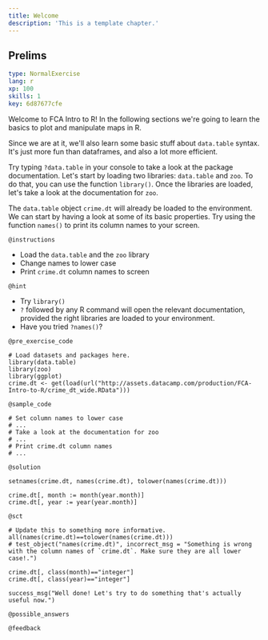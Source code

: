 ```yaml
---
title: Welcome
description: 'This is a template chapter.'
---
```


## Prelims

```yaml
type: NormalExercise 
lang: r
xp: 100 
skills: 1
key: 6d87677cfe   
```


Welcome to FCA Intro to R! In the following sections we're going to learn the basics to plot and manipulate maps in R. 

Since we are at it, we'll also learn some basic stuff about `data.table` syntax. It's just more fun than dataframes, and also a lot more efficient.

Try typing `?data.table` in your console to take a look at the package documentation.
Let's start by loading two libraries: `data.table` and `zoo`. To do that, you can use the function `library()`. Once the libraries are loaded, let's take a look at the documentation for `zoo`.

The `data.table` object `crime.dt` will already be loaded to the environment. We can start by having a look at some of its basic properties. Try using the function `names()` to print its column names to your screen.


`@instructions`
- Load the `data.table` and the `zoo` library
- Change names to lower case
- Print `crime.dt` column names to screen

`@hint`
- Try `library()`
- `?` followed by any R command will open the relevant documentation, provided the right libraries are loaded to your environment.
- Have you tried `?names()`?

`@pre_exercise_code`

```{r}
# Load datasets and packages here.
library(data.table)
library(zoo)
library(ggplot)
crime.dt <- get(load(url("http://assets.datacamp.com/production/FCA-Intro-to-R/crime_dt_wide.RData")))
```


`@sample_code`

```{r}
# Set column names to lower case
# ...
# Take a look at the documentation for zoo
# ...
# Print crime.dt column names
# ...
```


`@solution`

```{r}
setnames(crime.dt, names(crime.dt), tolower(names(crime.dt)))

crime.dt[, month := month(year.month)]
crime.dt[, year := year(year.month)]
```


`@sct`

```{r}
# Update this to something more informative.
all(names(crime.dt)==tolower(names(crime.dt)))
# test_object("names(crime.dt)", incorrect_msg = "Something is wrong with the column names of `crime.dt`. Make sure they are all lower case!.")
       
crime.dt[, class(month)=="integer"]
crime.dt[, class(year)=="integer"]

success_msg("Well done! Let's try to do something that's actually useful now.")
```


`@possible_answers`


`@feedback`


